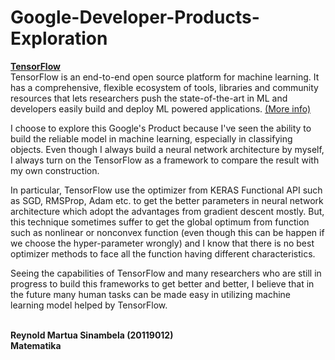 # Google-Developer-Products-Exploration
[__TensorFlow__](https://www.tensorflow.org/)
<br>TensorFlow is an end-to-end open source platform for machine learning. It has a comprehensive, flexible ecosystem of tools, libraries and community resources that lets researchers push the state-of-the-art in ML and developers easily build and deploy ML powered applications. [(More info)](https://www.tensorflow.org/about)

I choose to explore this Google's Product because I've seen the ability to build the reliable model in machine learning, especially in classifying objects. Even though I always build a neural network architecture by myself, I always turn on the TensorFlow as a framework to compare the result with my own construction.

In particular, TensorFlow use the optimizer from KERAS Functional API such as SGD, RMSProp, Adam etc. to get the better parameters in neural network architecture which adopt the advantages from gradient descent mostly. But, this technique sometimes suffer to get the global optimum from function such as nonlinear or nonconvex function (even though this can be happen if we choose the hyper-parameter wrongly) and  I know that there is no best optimizer methods to face all the function having different characteristics.

Seeing the capabilities of TensorFlow and many researchers who are still in progress to build this frameworks to get better and better, I believe that in the future many human tasks can be made easy in utilizing machine learning model helped by TensorFlow.

<br>__Reynold Martua Sinambela (20119012)__
<br>__Matematika__
